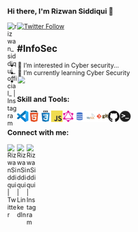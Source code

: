 ### Hi there, I'm Rizwan Siddiqui 👋


[![Twitter Follow](https://img.shields.io/twitter/follow/RizwanSiddiqui?color=1DA1F2&logo=twitter&style=for-the-badge)][twitter]
[<img align="left" alt="rizwan_siddiqui_official_ | Instagram" width="22px" src="https://cdn.jsdelivr.net/npm/simple-icons@v3/icons/instagram.svg" />][instagram]



## #InfoSec

- 👀 I’m interested in Cyber security...
- 🌱 I’m currently learning Cyber Security 
- <img width="auto" height="auto" src="https://user-images.githubusercontent.com/72160000/133192197-ba12e6dc-7b05-4d65-99ac-3c9583325d87.png" >




### Skill and Tools:
<img align="left" alt="Visual Studio Code" width="26px" 
src="https://raw.githubusercontent.com/github/explore/80688e429a7d4ef2fca1e82350fe8e3517d3494d/topics/visual-studio-code/visual-studio-code.png"/>
<img align="left" alt="HTML5" width="26px" src="https://raw.githubusercontent.com/github/explore/80688e429a7d4ef2fca1e82350fe8e3517d3494d/topics/html/html.png" />
<img align="left" alt="CSS3" width="26px" src="https://raw.githubusercontent.com/github/explore/80688e429a7d4ef2fca1e82350fe8e3517d3494d/topics/css/css.png" />
<img align="left" alt="JavaScript" width="26px" src="https://raw.githubusercontent.com/github/explore/80688e429a7d4ef2fca1e82350fe8e3517d3494d/topics/javascript/javascript.png" />
<img align="left" alt="GraphQL" width="26px" src="https://raw.githubusercontent.com/github/explore/80688e429a7d4ef2fca1e82350fe8e3517d3494d/topics/graphql/graphql.png" />
<img align="left" alt="SQL" width="26px" src="https://raw.githubusercontent.com/github/explore/80688e429a7d4ef2fca1e82350fe8e3517d3494d/topics/sql/sql.png" />
<img align="left" alt="MySQL" width="26px" src="https://raw.githubusercontent.com/github/explore/80688e429a7d4ef2fca1e82350fe8e3517d3494d/topics/mysql/mysql.png"/>
<img align="left" alt="Git" width="26px" src="https://raw.githubusercontent.com/github/explore/80688e429a7d4ef2fca1e82350fe8e3517d3494d/topics/git/git.png" />
<img align="left" alt="GitHub" width="26px" src="https://raw.githubusercontent.com/github/explore/78df643247d429f6cc873026c0622819ad797942/topics/github/github.png" />
<img align="left" alt="Terminal" width="26px" src="https://raw.githubusercontent.com/github/explore/80688e429a7d4ef2fca1e82350fe8e3517d3494d/topics/terminal/terminal.png" />


<br />

### Connect with me:


[<img align="left" alt="RizwanSiddiqui | Twitter" width="22px" src="https://cdn.jsdelivr.net/npm/simple-icons@v3/icons/twitter.svg" />][twitter]
[<img align="left" alt="RizwanSiddiqui | LinkedIn" width="22px" src="https://cdn.jsdelivr.net/npm/simple-icons@v3/icons/linkedin.svg" />][linkedin]
[<img align="left" alt="RizwanSiddiqui | Instagram" width="22px" src="https://cdn.jsdelivr.net/npm/simple-icons@v3/icons/instagram.svg" />][instagram]

<br />
<br />
<br />
<br />




[twitter]: https://twitter.com/Rizwan_SiDdiqu1
[instagram]: https://www.instagram.com/RizwansidDiqu1/
[linkedin]: https://www.linkedin.com/in/rizwan-siddiqui-377701209/




